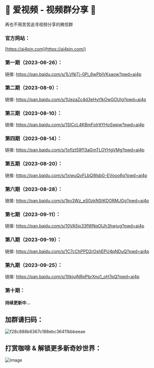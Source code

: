 # 👋 爱视频 - 视频群分享 👋

再也不用苦苦追寻视频分享的微信群

### 官方网站：
[https://ai4pin.com](https://ai4pin.com/)

### 第一期（2023-06-26）：
链接: https://pan.baidu.com/s/1LVNjTj-0Pj_6wPbIVKsaow?pwd=ai4p

### 第二期（2023-08-9）：
链接: https://pan.baidu.com/s/1UezaZc4d3eHvt1kOwGOUlg?pwd=ai4p

### 第三期（2023-08-10）：
链接: https://pan.baidu.com/s/1SICcL4KBmFoIrttYHoSwpw?pwd=ai4p

### 第四期（2023-08-14）：
链接: https://pan.baidu.com/s/1ofIzt59f13aGmTLOYHgVMg?pwd=ai4p

### 第五期（2023-08-20）：
链接: https://pan.baidu.com/s/1xiwuQvFLbQWsbG-EVooo6g?pwd=ai4p

### 第六期（2023-08-28）：
链接: https://pan.baidu.com/s/1ko3Wz_eS0zkNStKDORMJGg?pwd=ai4p

### 第七期（2023-09-11）：
链接: https://pan.baidu.com/s/10VA5jx33fWNqOIJh3hwjug?pwd=ai4p

### 第八期（2023-09-19）：
链接: https://pan.baidu.com/s/1C7cChPPD2rOshEPU4pNDuQ?pwd=ai4p

### 第九期（2023-09-25）：
链接: https://pan.baidu.com/s/1ItkjujNRpPbrXno1_oH7pQ?pwd=ai4p

### 第十期：
#### 持续更新中...

## 加群请扫码：
![f28c888b6367c188ebc36411bbbeeae](https://github.com/ai4pin/ai4pin/assets/141907757/6d9d0e95-31c8-4db3-bf35-ea9929dd481d)


## 打赏咖啡 & 解锁更多新奇妙世界：
![image](https://github.com/ai4pin/ai4pin/assets/141907757/49c6a582-60d7-44f8-97d2-deff673a0ab4)




